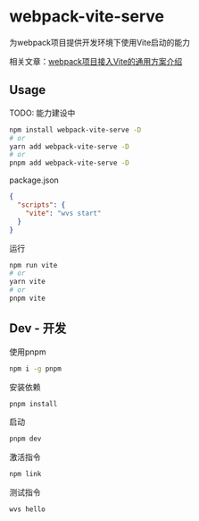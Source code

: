 # webpack-vite-serve
为webpack项目提供开发环境下使用Vite启动的能力

相关文章：[webpack项目接入Vite的通用方案介绍](https://sugarat.top/technology/learn/webapck2vite.html)
## Usage
TODO: 能力建设中
```sh
npm install webpack-vite-serve -D
# or
yarn add webpack-vite-serve -D
# or
pnpm add webpack-vite-serve -D
```

package.json
```json
{
  "scripts": {
    "vite": "wvs start"
  }
}
```

运行
```sh
npm run vite
# or
yarn vite
# or
pnpm vite
```
## Dev - 开发
使用pnpm
```sh
npm i -g pnpm
```

安装依赖
```sh
pnpm install
```

启动
```sh
pnpm dev
```

激活指令
```sh
npm link
```

测试指令
```sh
wvs hello
```